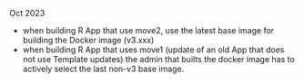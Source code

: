 Oct 2023

- when building R App that use move2, use the latest base image for building the Docker image (v3.xxx)
- when building R App that uses move1 (update of an old App that does not use Template updates) the admin that builts the docker image has to actively select the last non-v3 base image.